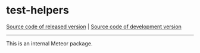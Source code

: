 # test-helpers
[Source code of released version](https://github.com/meteor/meteor/tree/master/packages/test-helpers) | [Source code of development version](https://github.com/meteor/meteor/tree/devel/packages/test-helpers)
***

This is an internal Meteor package.